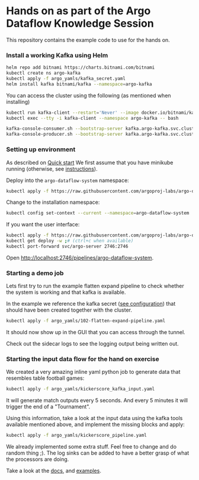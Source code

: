 # Hands on as part of the Argo Dataflow Knowledge Session

This repository contains the example code to use for the hands on.

### Install a working Kafka using Helm

```bash
helm repo add bitnami https://charts.bitnami.com/bitnami
kubectl create ns argo-kafka
kubectl apply -f argo_yamls/kafka_secret.yaml
helm install kafka bitnami/kafka --namespace=argo-kafka
```

You can access the cluster using the following (as mentioned when installing)
```bash
kubectl run kafka-client --restart='Never' --image docker.io/bitnami/kafka:3.1.0-debian-10-r49 --namespace argo-kafka --command -- sleep infinity
kubectl exec --tty -i kafka-client --namespace argo-kafka -- bash

kafka-console-consumer.sh --bootstrap-server kafka.argo-kafka.svc.cluster.local:9092 --topic <topic> --from-beginning
kafka-console-producer.sh --bootstrap-server kafka.argo-kafka.svc.cluster.local:9092 --topic <topic>
```

### Setting up environment

As described on [Quick start](https://github.com/argoproj-labs/argo-dataflow/blob/main/docs/QUICK_START.md)
We first assume that you have minikube running (otherwise, see [instructions](https://minikube.sigs.k8s.io/docs/start/)).

Deploy into the `argo-dataflow-system` namespace:

```bash
kubectl apply -f https://raw.githubusercontent.com/argoproj-labs/argo-dataflow/main/config/quick-start.yaml
```

Change to the installation namespace:

```bash
kubectl config set-context --current --namespace=argo-dataflow-system
```

If you want the user interface:

```bash
kubectl apply -f https://raw.githubusercontent.com/argoproj-labs/argo-dataflow/main/config/apps/argo-server.yaml
kubectl get deploy -w ;# (ctrl+c when available)
kubectl port-forward svc/argo-server 2746:2746
```

Open [http://localhost:2746/pipelines/argo-dataflow-system](http://localhost:2746/pipelines/argo-dataflow-system).

### Starting a demo job

Lets first try to run the example flatten expand pipeline to check whether the system is working and that kafka is available.

In the example we reference the kafka secret ([see configuration](https://github.com/argoproj-labs/argo-dataflow/blob/main/docs/CONFIGURATION.md)) that should have been created together with the cluster.

```bash
kubectl apply -f argo_yamls/102-flatten-expand-pipeline.yaml
```

It should now show up in the GUI that you can access through the tunnel.

Check out the sidecar logs to see the logging output being written out.

### Starting the input data flow for the hand on exercise

We created a very amazing inline yaml python job to generate data that resembles table football games:
```bash
kubectl apply -f argo_yamls/kickerscore_kafka_input.yaml
```

It will generate match outputs every 5 seconds. And every 5 minutes it will trigger the end of a "Tournament".

Using this information, take a look at the input data using the kafka tools available mentioned above, and implement the missing blocks and apply:
```bash
kubectl apply -f argo_yamls/kickerscore_pipeline.yaml
```

We already implemented some extra stuff. Feel free to change and do random thing ;). The log sinks can be added to have a better grasp of what the processors are doing.

Take a look at the [docs](https://github.com/argoproj-labs/argo-dataflow/tree/main/docs), and [examples](https://github.com/argoproj-labs/argo-dataflow/tree/main/examples).
